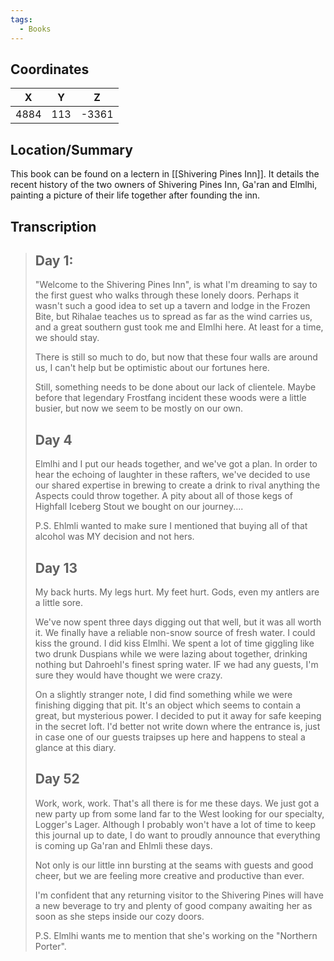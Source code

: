 ```yaml
---
tags:
  - Books
---
```


## Coordinates
| **X** | **Y** | **Z** |
| :---: | :---: | :---: |
| 4884  |  113  | -3361 |

## Location/Summary
This book can be found on a lectern in [[Shivering Pines Inn]]. It details the recent history of the two owners of Shivering Pines Inn, Ga'ran and Elmlhi, painting a picture of their life together after founding the inn.

## Transcription
> Day 1:
> ---
> "Welcome to the Shivering Pines Inn", is what I'm dreaming to say to the first guest who walks through these lonely doors. Perhaps it wasn't such a good idea to set up a tavern and lodge in the Frozen Bite, but Rihalae teaches us to spread as far as the wind carries us, and a great southern gust took me and Elmlhi here. At least for a time, we should stay.
>
> There is still so much to do, but now that these four walls are around us, I can't help but be optimistic about our fortunes here.
>
> Still, something needs to be done about our lack of clientele. Maybe before that legendary Frostfang incident these woods were a little busier, but now we seem to be mostly on our own.
>
> Day 4
> ---
> Elmlhi and I put our heads together, and we've got a plan. In order to hear the echoing of laughter in these rafters, we've decided to use our shared expertise in brewing to create a drink to rival anything the Aspects could throw together. A pity about all of those kegs of Highfall Iceberg Stout we bought on our journey....
>
> P.S. Ehlmli wanted to make sure I mentioned that buying all of that alcohol was MY decision and not hers.
>
> Day 13
> ---
> My back hurts. My legs hurt. My feet hurt. Gods, even my antlers are a little sore.
>
> We've now spent three days digging out that well, but it was all worth it. We finally have a reliable non-snow source of fresh water. I could kiss the ground. I did kiss Elmlhi. We spent a lot of time giggling like two drunk Duspians while we were lazing about together, drinking nothing but Dahroehl's finest spring water. IF we had any guests, I'm sure they would have thought we were crazy.
>
> On a slightly stranger note, I did find something while we were finishing digging that pit. It's an object which seems to contain a great, but mysterious power. I decided to put it away for safe keeping in the secret loft. I'd better not write down where the entrance is, just in case one of our guests traipses up here and happens to steal a glance at this diary.
>
> Day 52
> ---
> Work, work, work. That's all there is for me these days. We just got a new party up from some land far to the West looking for our specialty, Logger's Lager. Although I probably won't have a lot of time to keep this journal up to date, I do want to proudly announce that everything is coming up Ga'ran and Ehlmli these days.
>
> Not only is our little inn bursting at the seams with guests and good cheer, but we are feeling more creative and productive than ever.
>
> I'm confident that any returning visitor to the Shivering Pines will have a new beverage to try and plenty of good company awaiting her as soon as she steps inside our cozy doors.
>
> P.S. Elmlhi wants me to mention that she's working on the "Northern Porter".

